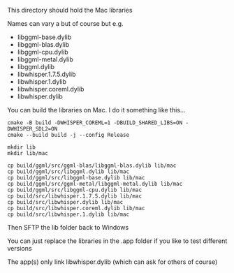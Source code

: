 This directory should hold the Mac libraries

Names can vary a but of course but e.g.

- libggml-base.dylib
- libggml-blas.dylib
- libggml-cpu.dylib
- libggml-metal.dylib
- libggml.dylib
- libwhisper.1.7.5.dylib
- libwhisper.1.dylib
- libwhisper.coreml.dylib
- libwhisper.dylib

You can build the libraries on Mac. I do it something like this...


```
cmake -B build -DWHISPER_COREML=1 -DBUILD_SHARED_LIBS=ON -DWHISPER_SDL2=ON
cmake --build build -j --config Release

mkdir lib
mkdir lib/mac

cp build/ggml/src/ggml-blas/libggml-blas.dylib lib/mac
cp build/ggml/src/libggml.dylib lib/mac
cp build/ggml/src/libggml-base.dylib lib/mac
cp build/ggml/src/ggml-metal/libggml-metal.dylib lib/mac
cp build/ggml/src/libggml-cpu.dylib lib/mac
cp build/src/libwhisper.1.7.5.dylib lib/mac
cp build/src/libwhisper.dylib lib/mac
cp build/src/libwhisper.coreml.dylib lib/mac
cp build/src/libwhisper.1.dylib lib/mac
```

Then SFTP the lib folder back to Windows

You can just replace the libraries in the .app folder if you like to test different versions

The app(s) only link libwhisper.dylib (which can ask for others of course)